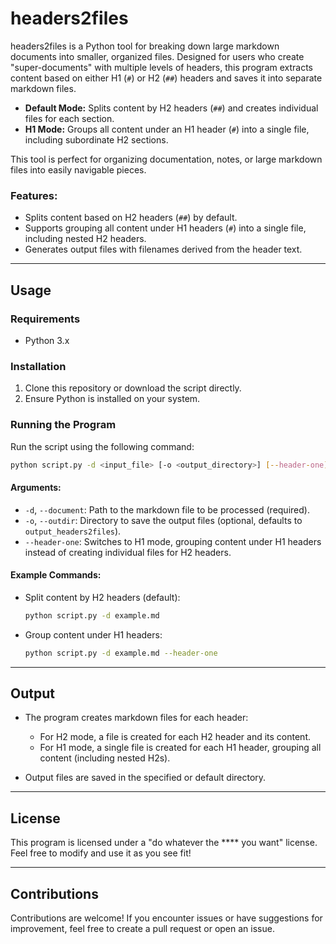 # headers2files

headers2files is a Python tool for breaking down large markdown documents into smaller, organized files. 
Designed for users who create "super-documents" with multiple levels of headers, this program extracts 
content based on either H1 (`#`) or H2 (`##`) headers and saves it into separate markdown files.

- **Default Mode:** Splits content by H2 headers (`##`) and creates individual files for each section.
- **H1 Mode:** Groups all content under an H1 header (`#`) into a single file, including subordinate H2 sections.

This tool is perfect for organizing documentation, notes, or large markdown files into easily navigable pieces.


### Features:
- Splits content based on H2 headers (`##`) by default.
- Supports grouping all content under H1 headers (`#`) into a single file, including nested H2 headers.
- Generates output files with filenames derived from the header text.

---

## Usage

### Requirements
- Python 3.x

### Installation
1. Clone this repository or download the script directly.
2. Ensure Python is installed on your system.

### Running the Program
Run the script using the following command:
```bash
python script.py -d <input_file> [-o <output_directory>] [--header-one]
```

#### Arguments:
- `-d`, `--document`: Path to the markdown file to be processed (required).
- `-o`, `--outdir`: Directory to save the output files (optional, defaults to `output_headers2files`).
- `--header-one`: Switches to H1 mode, grouping content under H1 headers instead of creating individual files for H2 headers.

#### Example Commands:
- Split content by H2 headers (default):
  ```bash
  python script.py -d example.md
  ```
- Group content under H1 headers:
  ```bash
  python script.py -d example.md --header-one
  ```

---

## Output
- The program creates markdown files for each header:
  - For H2 mode, a file is created for each H2 header and its content.
  - For H1 mode, a single file is created for each H1 header, grouping all content (including nested H2s).

- Output files are saved in the specified or default directory.

---

## License
This program is licensed under a "do whatever the **** you want" license. Feel free to modify and use it as you see fit!

---

## Contributions
Contributions are welcome! If you encounter issues or have suggestions for improvement, feel free to create a pull request or open an issue.
